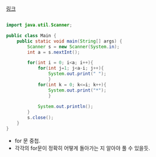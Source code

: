 
[링크](https://www.acmicpc.net/problem/2439)

```java

import java.util.Scanner;

public class Main {
    public static void main(String[] args) {
        Scanner s = new Scanner(System.in);
        int a = s.nextInt();

        for(int i = 0; i<a; i++){
            for(int j=1; j<a-i; j++){
                System.out.print(" ");
                }
            for(int k = 0; k<=i; k++){
                System.out.print("*");
                }
        
            System.out.println();
        }
        s.close();
    }
}

```

- for 문 중첩.
- 각각의 for문이 정확히 어떻게 돌아가는 지 알아야 풀 수 있을듯.
